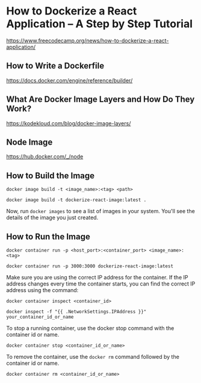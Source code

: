 # How to Dockerize a React Application – A Step by Step Tutorial

https://www.freecodecamp.org/news/how-to-dockerize-a-react-application/

## How to Write a Dockerfile

https://docs.docker.com/engine/reference/builder/

## What Are Docker Image Layers and How Do They Work?

https://kodekloud.com/blog/docker-image-layers/

## Node Image

https://hub.docker.com/_/node

## How to Build the Image

`docker image build -t <image_name>:<tag> <path>`

`docker image build -t dockerize-react-image:latest .`

Now, run `docker images` to see a list of images in your system. You'll see the details of the image you just created.

## How to Run the Image

`docker container run -p <host_port>:<container_port> <image_name>:<tag>`

`docker container run -p 3000:3000 dockerize-react-image:latest`

Make sure you are using the correct IP address for the container. If the IP address changes every time the container starts, you can find the correct IP address using the command:

`docker container inspect <container_id>`

`docker inspect -f "{{ .NetworkSettings.IPAddress }}" your_container_id_or_name`

To stop a running container, use the docker stop command with the container id or name.

`docker container stop <container_id_or_name>`

To remove the container, use the `docker rm` command followed by the container id or name.

`docker container rm <container_id_or_name>`

